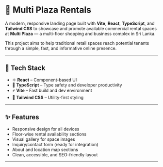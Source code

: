 # 🏬 Multi Plaza Rentals

A modern, responsive landing page built with **Vite**, **React**, **TypeScript**, and **Tailwind CSS** to showcase and promote available commercial rental spaces at **Multi Plaza** — a multi-floor shopping and business complex in Sri Lanka.

This project aims to help traditional retail spaces reach potential tenants through a simple, fast, and informative online presence.

---

## 🚀 Tech Stack

- ⚛️ **React** – Component-based UI
- 🔷 **TypeScript** – Type safety and developer productivity
- ⚡ **Vite** – Fast build and dev environment
- 🎨 **Tailwind CSS** – Utility-first styling

---

## ✨ Features

- Responsive design for all devices
- Floor-wise rental availability sections
- Visual gallery for space images
- Inquiry/contact form (ready for integration)
- About and location map sections
- Clean, accessible, and SEO-friendly layout

---